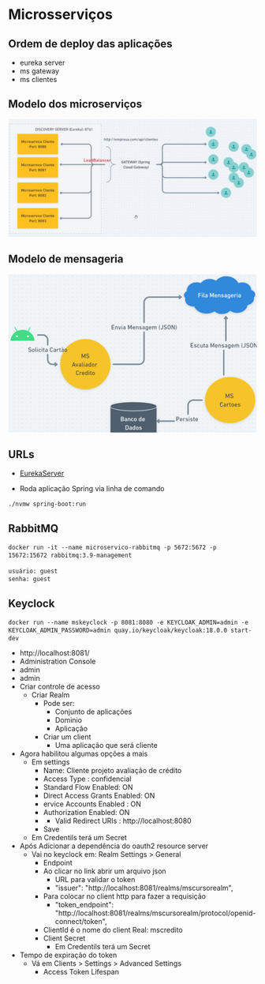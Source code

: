 # Microsserviços

## Ordem de deploy das aplicações
- eureka server
- ms gateway
- ms clientes

## Modelo dos microserviços

![Aplicação](./imgs/app.png)

## Modelo de mensageria

![Mensageria](./imgs/mensageria.png)

## URLs
- [EurekaServer](http://localhost:8761/)

- Roda aplicação Spring via linha de comando
```
./nvmw spring-boot:run
```

## RabbitMQ
```
docker run -it --name microservico-rabbitmq -p 5672:5672 -p 15672:15672 rabbitmq:3.9-management

usuário: guest
senha: guest
```

## Keyclock

```
docker run --name mskeyclock -p 8081:8080 -e KEYCLOAK_ADMIN=admin -e KEYCLOAK_ADMIN_PASSWORD=admin quay.io/keycloak/keycloak:18.0.0 start-dev
```

- http://localhost:8081/
- Administration Console 
- admin
- admin
- Criar controle de acesso
  - Criar Realm
    - Pode ser:
      - Conjunto de aplicações
      - Dominio
      - Aplicação
    - Criar um client
      - Uma aplicação que será cliente
- Agora habilitou algumas opções a mais
  - Em settings
    - Name: Cliente projeto avaliação de crédito
    - Access Type : confidencial
    - Standard Flow Enabled: ON
    - Direct Access Grants Enabled: ON
    - ervice Accounts Enabled : ON
    - Authorization Enabled: ON
    - * Valid Redirect URIs : http://localhost:8080
    - Save
  - Em Credentils terá um Secret
- Após Adicionar a dependência do oauth2 resource server
  - Vai no keyclock em:  Realm Settings > General
      - Endpoint
      - Ao clicar no link abrir um arquivo json
        - URL para validar o token
        - "issuer": "http://localhost:8081/realms/mscursorealm",
      - Para colocar no client http para fazer a requisição
        - "token_endpoint": "http://localhost:8081/realms/mscursorealm/protocol/openid-connect/token",
      - ClientId é o nome do client Real: mscredito
      - Client Secret
        - Em Credentils terá um Secret
- Tempo de expiração do token
  - Vá em Clients > Settings >  Advanced Settings 
    - Access Token Lifespan

